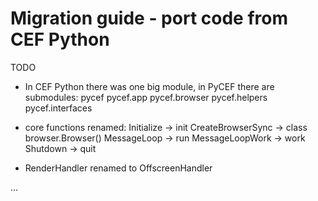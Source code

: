 # Migration guide - port code from CEF Python

TODO

- In CEF Python there was one big module, in PyCEF there are submodules:
    pycef
    pycef.app
    pycef.browser
    pycef.helpers
    pycef.interfaces

- core functions renamed:
    Initialize -> init
    CreateBrowserSync -> class browser.Browser()
    MessageLoop -> run
    MessageLoopWork -> work
    Shutdown -> quit

- RenderHandler renamed to OffscreenHandler

...
